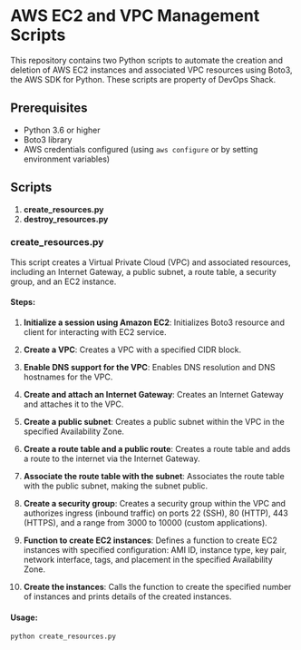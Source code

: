 
# AWS EC2 and VPC Management Scripts

This repository contains two Python scripts to automate the creation and deletion of AWS EC2 instances and associated VPC resources using Boto3, the AWS SDK for Python. These scripts are property of DevOps Shack.

## Prerequisites

- Python 3.6 or higher
- Boto3 library
- AWS credentials configured (using `aws configure` or by setting environment variables)

## Scripts

1. **create_resources.py**
2. **destroy_resources.py**

### create_resources.py

This script creates a Virtual Private Cloud (VPC) and associated resources, including an Internet Gateway, a public subnet, a route table, a security group, and an EC2 instance.

#### Steps:

1. **Initialize a session using Amazon EC2**:
   Initializes Boto3 resource and client for interacting with EC2 service.

2. **Create a VPC**:
   Creates a VPC with a specified CIDR block.

3. **Enable DNS support for the VPC**:
   Enables DNS resolution and DNS hostnames for the VPC.

4. **Create and attach an Internet Gateway**:
   Creates an Internet Gateway and attaches it to the VPC.

5. **Create a public subnet**:
   Creates a public subnet within the VPC in the specified Availability Zone.

6. **Create a route table and a public route**:
   Creates a route table and adds a route to the internet via the Internet Gateway.

7. **Associate the route table with the subnet**:
   Associates the route table with the public subnet, making the subnet public.

8. **Create a security group**:
   Creates a security group within the VPC and authorizes ingress (inbound traffic) on ports 22 (SSH), 80 (HTTP), 443 (HTTPS), and a range from 3000 to 10000 (custom applications).

9. **Function to create EC2 instances**:
   Defines a function to create EC2 instances with specified configuration: AMI ID, instance type, key pair, network interface, tags, and placement in the specified Availability Zone.

10. **Create the instances**:
    Calls the function to create the specified number of instances and prints details of the created instances.

#### Usage:

```bash
python create_resources.py
